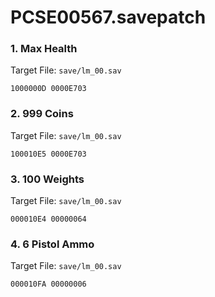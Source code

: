 # PCSE00567.savepatch

### 1. Max Health

Target File: `save/lm_00.sav`

```
1000000D 0000E703
```

### 2. 999 Coins

Target File: `save/lm_00.sav`

```
100010E5 0000E703
```

### 3. 100 Weights

Target File: `save/lm_00.sav`

```
000010E4 00000064
```

### 4. 6 Pistol Ammo

Target File: `save/lm_00.sav`

```
000010FA 00000006
```

